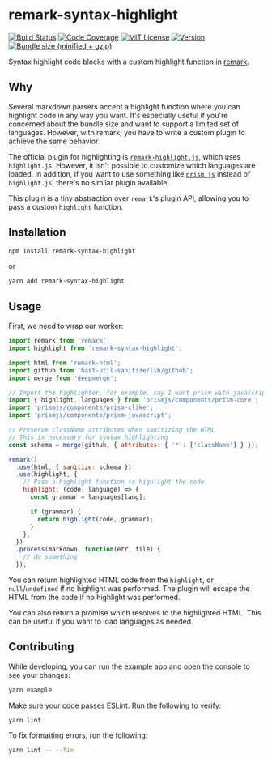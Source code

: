# remark-syntax-highlight

[![Build Status][build-badge]][build]
[![Code Coverage][coverage-badge]][coverage]
[![MIT License][license-badge]][license]
[![Version][version-badge]][package]
[![Bundle size (minified + gzip)][bundle-size-badge]][bundle-size]

Syntax highlight code blocks with a custom highlight function in [remark](https://github.com/remarkjs/remark).

## Why

Several markdown parsers accept a highlight function where you can highlight code in any way you want. It's especially useful if you're concerned about the bundle size and want to support a limited set of languages. However, with remark, you have to write a custom plugin to achieve the same behavior.

The official plugin for highlighting is [`remark-highlight.js`](https://github.com/remarkjs/remark-highlight.js), which uses `highlight.js`. However, it isn't possible to customize which languages are loaded. In addition, if you want to use something like [`prism.js`](https://prismjs.com/) instead of `highlight.js`, there's no similar plugin available.

This plugin is a tiny abstraction over `remark`'s plugin API, allowing you to pass a custom `highlight` function.

## Installation

```sh
npm install remark-syntax-highlight
```

or

```sh
yarn add remark-syntax-highlight
```

## Usage

First, we need to wrap our worker:

```js
import remark from 'remark';
import highlight from 'remark-syntax-highlight';

import html from 'remark-html';
import github from 'hast-util-sanitize/lib/github';
import merge from 'deepmerge';

// Import the highlighter, for example, say I want prism with javascript support
import { highlight, languages } from 'prismjs/components/prism-core';
import 'prismjs/components/prism-clike';
import 'prismjs/components/prism-javascript';

// Preserve className attributes when sanitizing the HTML
// This is necessary for syntax highlighting
const schema = merge(github, { attributes: { '*': ['className'] } });

remark()
  .use(html, { sanitize: schema })
  .use(highlight, {
    // Pass a highlight function to highlight the code
    highlight: (code, language) => {
      const grammar = languages[lang];

      if (grammar) {
        return highlight(code, grammar);
      }
    },
  })
  .process(markdown, function(err, file) {
    // do something
  });
```

You can return highlighted HTML code from the `highlight`, or `null`/`undefined` if no highlight was performed. The plugin will escape the HTML from the code if no highlight was performed.

You can also return a promise which resolves to the highlighted HTML. This can be useful if you want to load languages as needed.

## Contributing

While developing, you can run the example app and open the console to see your changes:

```sh
yarn example
```

Make sure your code passes ESLint. Run the following to verify:

```sh
yarn lint
```

To fix formatting errors, run the following:

```sh
yarn lint -- --fix
```

<!-- badges -->

[build-badge]: https://img.shields.io/circleci/project/github/satya164/remark-syntax-highlight/master.svg?style=flat-square
[build]: https://circleci.com/gh/satya164/remark-syntax-highlight
[coverage-badge]: https://img.shields.io/codecov/c/github/satya164/remark-syntax-highlight.svg?style=flat-square
[coverage]: https://codecov.io/github/satya164/remark-syntax-highlight
[license-badge]: https://img.shields.io/npm/l/remark-syntax-highlight.svg?style=flat-square
[license]: https://opensource.org/licenses/MIT
[version-badge]: https://img.shields.io/npm/v/remark-syntax-highlight.svg?style=flat-square
[package]: https://www.npmjs.com/package/remark-syntax-highlight
[bundle-size-badge]: https://img.shields.io/bundlephobia/minzip/remark-syntax-highlight.svg?style=flat-square
[bundle-size]: https://bundlephobia.com/result?p=remark-syntax-highlight
